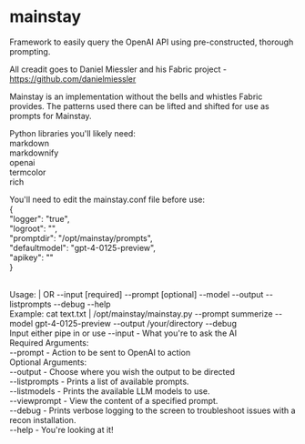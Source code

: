 # mainstay

Framework to easily query the OpenAI API using pre-constructed, thorough prompting.

All creadit goes to Daniel Miessler and his Fabric project - https://github.com/danielmiessler

Mainstay is an implementation without the bells and whistles Fabric provides.  The patterns used there can be lifted and shifted for use as prompts for Mainstay.

Python libraries you'll likely need:<br/>
markdown<br/>
markdownify<br/>
openai<br/>
termcolor<br/>
rich<br/>

You'll need to edit the mainstay.conf file before use:<br/>
{<br/>
    "logger": "true",<br/>
    "logroot": "<Your preferred output location>",<br/>
    "promptdir": "/opt/mainstay/prompts", <br/>
    "defaultmodel": "gpt-4-0125-preview",<br/>
    "apikey": "<Your OpenAI API Key>"<br/>
}<br/><br/>

Usage: <Pipe Input for OpenAI> | OR --input [required] --prompt [optional] --model --output --listprompts --debug --help<br/>
Example: cat text.txt | /opt/mainstay/mainstay.py --prompt summerize  --model gpt-4-0125-preview --output /your/directory --debug<br/>
Input either pipe in or use --input - What you're to ask the AI<br/>
Required Arguments:<br/>
--prompt - Action to be sent to OpenAI to action<br/>
Optional Arguments:<br/>
--output - Choose where you wish the output to be directed<br/>
--listprompts - Prints a list of available prompts.<br/>
--listmodels - Prints the available LLM models to use.<br/>
--viewprompt - View the content of a specified prompt.<br/>
--debug - Prints verbose logging to the screen to troubleshoot issues with a recon installation.<br/>
--help - You're looking at it!<br/>
